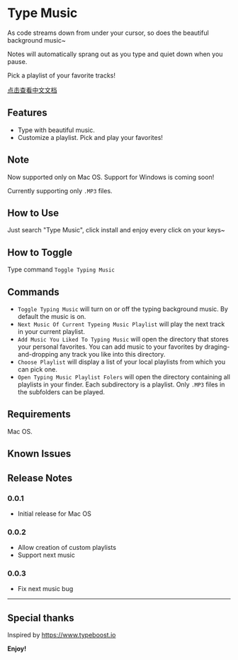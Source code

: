 # Type Music

As code streams down from under your cursor, so does the beautiful background music~

Notes will automatically sprang out as you type and quiet down when you pause.

Pick a playlist of your favorite tracks!

[点击查看中文文档](https://github.com/xiaomingplus/type-music/blob/master/README-CN.md)

## Features

- Type with beautiful music.
- Customize a playlist. Pick and play your favorites!

## Note

Now supported only on Mac OS. Support for Windows is coming soon!

Currently supporting only ```.MP3``` files.

## How to Use

Just search "Type Music", click install and enjoy every click on your keys~

## How to Toggle

Type command ```Toggle Typing Music```

## Commands

- ```Toggle Typing Music``` will turn on or off the typing background music. By default the music is on.
- ```Next Music Of Current Typeing Music Playlist``` will play the next track in your current playlist.
- ```Add Music You Liked To Typing Music``` will open the directory that stores your personal favorites. You can add music to your favorites by draging-and-dropping any track you like into this directory.
- ```Choose Playlist``` will display a list of your local playlists from which you can pick one.
- ```Open Typing Music Playlist Folers``` will open the directory containing all playlists in your finder. Each subdirectory is a playlist. Only ```.MP3``` files in the subfolders can be played.

## Requirements

Mac OS.

## Known Issues

## Release Notes

### 0.0.1

- Initial release for Mac OS

### 0.0.2

- Allow creation of custom playlists
- Support next music

### 0.0.3

- Fix next music bug

-----------------------------------------------------------------------------------------------------------

## Special thanks

Inspired by <https://www.typeboost.io>

**Enjoy!**
